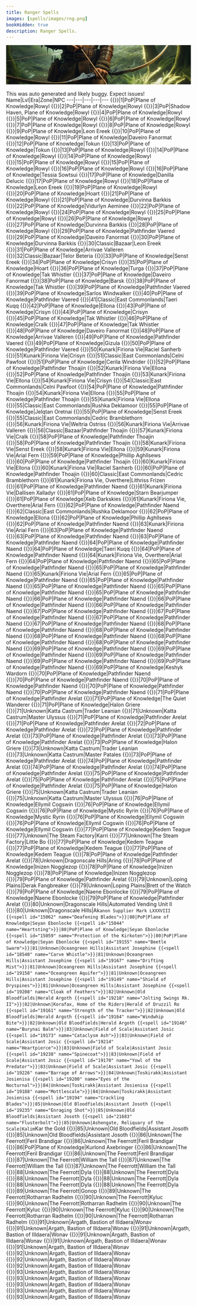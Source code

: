 ```yaml
---
title: Ranger Spells
images: [spells/images/rng.png]
bookHidden: true
description: Ranger Spells.
---
```

![Ranger Spells](images/rng-banner.png)

This was auto generated and likely buggy. Expect issues!
Name|Lvl|Era|Zone|NPC
---|---|---|---|---
{{<spell id="5011" name="Salve">}}|1|PoP|Plane of Knowledge|Rowyl
{{<spell id="51" name="Glimpse">}}|2|PoP|Plane of Knowledge|Rowyl
{{<spell id="239" name="Flame Lick">}}|3|PoP|Shadow Haven, Plane of Knowledge|Rowyl
{{<spell id="240" name="Lull Animal">}}|4|PoP|Plane of Knowledge|Rowyl
{{<spell id="2591" name="Tangling Weeds">}}|5|PoP|Plane of Knowledge|Rowyl
{{<spell id="242" name="Snare">}}|6|PoP|Plane of Knowledge|Rowyl
{{<spell id="26" name="Skin like Wood">}}|7|PoP|Plane of Knowledge|Rowyl
{{<spell id="200" name="Minor Healing">}}|8|PoP|Plane of Knowledge|Rowyl
{{<spell id="224" name="Endure Fire">}}|9|PoP|Plane of Knowledge|Leon Ereek
{{<spell id="237" name="Dance of the Fireflies">}}|10|PoP|Plane of Knowledge|Rowyl
{{<spell id="2592" name="Hawk Eye">}}|11|PoP|Plane of Knowledge|Daveiro Fanormat
{{<spell id="269" name="Feet like Cat">}}|12|PoP|Plane of Knowledge|Tokun
{{<spell id="203" name="Cure Poison">}}|13|PoP|Plane of Knowledge|Tokun
{{<spell id="515" name="Thistlecoat">}}|13|PoP|Plane of Knowledge|Rowyl
{{<spell id="92" name="Burst of Fire">}}|14|PoP|Plane of Knowledge|Rowyl
{{<spell id="247" name="Camouflage">}}|14|PoP|Plane of Knowledge|Rowyl
{{<spell id="249" name="Grasping Roots">}}|15|PoP|Plane of Knowledge|Rowyl
{{<spell id="252" name="Invoke Lightning">}}|15|PoP|Plane of Knowledge|Rowyl
{{<spell id="241" name="Panic Animal">}}|16|PoP|Plane of Knowledge|Rowyl
{{<spell id="248" name="Ward Summoned">}}|16|PoP|Plane of Knowledge|Tessia Sowtsui
{{<spell id="500" name="Bind Sight">}}|17|PoP|Plane of Knowledge|Danilla Delucic
{{<spell id="254" name="Firefist">}}|17|PoP|Plane of Knowledge|Rowyl
{{<spell id="225" name="Endure Cold">}}|18|PoP|Plane of Knowledge|Leon Ereek
{{<spell id="91" name="Ignite">}}|19|PoP|Plane of Knowledge|Rowyl
{{<spell id="86" name="Enduring Breath">}}|20|PoP|Plane of Knowledge|Hoart
{{<spell id="17" name="Light Healing">}}|21|PoP|Plane of Knowledge|Rowyl
{{<spell id="263" name="Skin like Rock">}}|21|PoP|Plane of Knowledge|Durvinna Barkkis
{{<spell id="213" name="Cure Disease">}}|22|PoP|Plane of Knowledge|Vidurlyn Aeminee
{{<spell id="250" name="Harmony">}}|22|PoP|Plane of Knowledge|Rowyl
{{<spell id="256" name="Shield of Thistles">}}|24|PoP|Plane of Knowledge|Rowyl
{{<spell id="264" name="Stinging Swarm">}}|25|PoP|Plane of Knowledge|Rowyl
{{<spell id="268" name="Strength of Earth">}}|26|PoP|Plane of Knowledge|Rowyl
{{<spell id="655" name="Eyes of the Cat">}}|27|PoP|Plane of Knowledge|Durvinna Barkkis
{{<spell id="278" name="Spirit of Wolf">}}|28|PoP|Plane of Knowledge|Rowyl
{{<spell id="3565" name="Flaming Arrow">}}|29|PoP|Plane of Knowledge|Pathfinder Vaered
{{<spell id="2593" name="Riftwind's Protection">}}|29|PoP|Plane of Knowledge|Daveiro Fanormat
{{<spell id="516" name="Barbcoat">}}|30|PoP|Plane of Knowledge|Durvinna Barkkis
{{<spell id="48" name="Cancel Magic">}}|30|Classic|Bazaar|Leon Ereek
{{<spell id="513" name="Calm Animal">}}|31|PoP|Plane of Knowledge|Arrivae Valleren
{{<spell id="80" name="See Invisible">}}|32|Classic|Bazaar|Telor Beteria
{{<spell id="115" name="Dismiss Summoned">}}|33|PoP|Plane of Knowledge|Senst Ereek
{{<spell id="517" name="Bramblecoat">}}|34|PoP|Plane of Knowledge|Crisyn
{{<spell id="261" name="Levitate">}}|35|PoP|Plane of Knowledge|Hoart
{{<spell id="1461" name="Call of Sky">}}|36|PoP|Plane of Knowledge|Turga
{{<spell id="419" name="Careless Lightning">}}|37|PoP|Plane of Knowledge|Tak Whistler
{{<spell id="2594" name="Nature's Precision">}}|37|PoP|Plane of Knowledge|Daveiro Fanormat
{{<spell id="12" name="Healing">}}|38|PoP|Plane of Knowledge|Barsk
{{<spell id="421" name="Skin like Steel">}}|38|PoP|Plane of Knowledge|Tak Whistler
{{<spell id="3564" name="Burning Arrow">}}|39|PoP|Plane of Knowledge|Pathfinder Vaered
{{<spell id="3601" name="Harmony of Nature">}}|39|PoP|Plane of Knowledge|Sarlos Windwalker
{{<spell id="3687" name="Swarm of Pain">}}|40|PoP|Plane of Knowledge|Pathfinder Vaered
{{<spell id="4054" name="Spirit of the Shrew">}}|41|Classic|East Commonlands|Taeri Kuqq
{{<spell id="518" name="Spikecoat">}}|42|PoP|Plane of Knowledge|Ellona
{{<spell id="129" name="Shield of Brambles">}}|43|PoP|Plane of Knowledge|Crisyn
{{<spell id="78" name="Immolate">}}|44|PoP|Plane of Knowledge|Crisyn
{{<spell id="76" name="Ensnaring Roots">}}|45|PoP|Plane of Knowledge|Tak Whistler
{{<spell id="60" name="Resist Fire">}}|46|PoP|Plane of Knowledge|Cralk
{{<spell id="34" name="Superior Camouflage">}}|47|PoP|Plane of Knowledge|Tak Whistler
{{<spell id="2595" name="Force of Nature">}}|48|PoP|Plane of Knowledge|Daveiro Fanormat
{{<spell id="425" name="Wolf Form">}}|48|PoP|Plane of Knowledge|Arrivae Valleren
{{<spell id="691" name="Call of Flame">}}|49|PoP|Plane of Knowledge|Pathfinder Vaered
{{<spell id="4055" name="Pack Shrew">}}|49|PoP|Plane of Knowledge|Gizula
{{<spell id="1462" name="Call of Earth">}}|50|PoP|Plane of Knowledge|Pathfinder Vaered
{{<spell id="1741" name="Jolt">}}|50|Kunark|Firiona Vie|Raciel Sanherb
{{<spell id="512" name="Ensnare">}}|51|Kunark|Firiona Vie|Crisyn
{{<spell id="4585" name="Resistant Discipline">}}|51|Classic|East Commonlands|Celni Pawfoot
{{<spell id="1397" name="Strength of Nature">}}|51|PoP|Plane of Knowledge|Cerila Windrider
{{<spell id="2596" name="Falcon Eye">}}|52|PoP|Plane of Knowledge|Pathfinder Thoajin
{{<spell id="57" name="Firestrike">}}|52|Kunark|Firiona Vie|Ellona
{{<spell id="3688" name="Icewind">}}|52|PoP|Plane of Knowledge|Pathfinder Thoajin
{{<spell id="430" name="Storm Strength">}}|53|Kunark|Firiona Vie|Ellona
{{<spell id="259" name="Drones of Doom">}}|54|Kunark|Firiona Vie|Crisyn
{{<spell id="4587" name="Fearless Discipline">}}|54|Classic|East Commonlands|Celni Pawfoot
{{<spell id="2597" name="Jolting Blades">}}|54|PoP|Plane of Knowledge|Pathfinder Thoajin
{{<spell id="422" name="Skin like Diamond">}}|54|Kunark|Firiona Vie|Ellona
{{<spell id="1463" name="Call of Fire">}}|55|PoP|Plane of Knowledge|Pathfinder Thoajin
{{<spell id="145" name="Chloroplast">}}|55|Kunark|Firiona Vie|Ellona
{{<spell id="1296" name="Cinder Jolt">}}|55|Classic|East Commonlands|Rushka Deklamoor
{{<spell id="4111" name="Fire Swarm">}}|55|PoP|Plane of Knowledge|Jelqtan Oretnai
{{<spell id="61" name="Resist Cold">}}|55|PoP|Plane of Knowledge|Senst Ereek
{{<spell id="4506" name="Trueshot Discipline">}}|55|Classic|East Commonlands|Cedric Bramblethorn
{{<spell id="539" name="Chill Sight">}}|56|Kunark|Firiona Vie|Weltria Ostriss
{{<spell id="426" name="Greater Wolf Form">}}|56|Kunark|Firiona Vie|Arrivae Valleren
{{<spell id="2598" name="Mark of the Predator">}}|56|Classic|Bazaar|Pathfinder Thoajin
{{<spell id="15" name="Greater Healing">}}|57|Kunark|Firiona Vie|Cralk
{{<spell id="4059" name="Call of Ice">}}|58|PoP|Plane of Knowledge|Pathfinder Thoajin
{{<spell id="2599" name="Eagle Eye">}}|58|PoP|Plane of Knowledge|Pathfinder Thoajin
{{<spell id="49" name="Nullify Magic">}}|58|Kunark|Firiona Vie|Senst Ereek
{{<spell id="432" name="Shield of Spikes">}}|58|Kunark|Firiona Vie|Ellona
{{<spell id="1740" name="Dustdevil">}}|59|Kunark|Firiona Vie|Arial Fern
{{<spell id="423" name="Skin like Nature">}}|59|PoP|Plane of Knowledge|Phillip Aghllsews
{{<spell id="1464" name="Call of the Predator">}}|60|PoP|Plane of Knowledge|Pathfinder Thoajin
{{<spell id="490" name="Enveloping Roots">}}|60|Kunark|Firiona Vie|Ellona
{{<spell id="519" name="Thorncoat">}}|60|Kunark|Firiona Vie|Raciel Sanherb
{{<spell id="2600" name="Warder's Protection">}}|60|PoP|Plane of Knowledge|Pathfinder Thoajin
{{<spell id="4519" name="Weapon Shield Discipline">}}|60|Classic|East Commonlands|Cedric Bramblethorn
{{<spell id="1526" name="Annul Magic">}}|61|Kunark|Firiona Vie, Overthere|Lithriss Frizen
{{<spell id="1551" name="Circle of Winter">}}|61|PoP|Plane of Knowledge|Pathfinder Naend
{{<spell id="96" name="Counteract Disease">}}|61|Kunark|Firiona Vie|Dallisen Xalladyr
{{<spell id="95" name="Counteract Poison">}}|61|PoP|Plane of Knowledge|Starn Bearjumper
{{<spell id="6732" name="Earthen Embrace">}}|61|PoP|Plane of Knowledge|Xeib Darkskies
{{<spell id="1529" name="Exile Summoned">}}|61|Kunark|Firiona Vie, Overthere|Arial Fern
{{<spell id="3419" name="Call of the Rathe">}}|62|PoP|Plane of Knowledge|Pathfinder Naend
{{<spell id="1290" name="Chloroblast">}}|62|Classic|East Commonlands|Rushka Deklamoor
{{<spell id="665" name="Drifting Death">}}|62|PoP|Plane of Knowledge|Ellona
{{<spell id="356" name="Shield of Thorns">}}|62|PoP|Plane of Knowledge|Phillip Aghllsews
{{<spell id="3487" name="Strength of Tunare">}}|62|PoP|Plane of Knowledge|Pathfinder Naend
{{<spell id="1558" name="Bladecoat">}}|63|Kunark|Firiona Vie|Arial Fern
{{<spell id="1552" name="Circle of Summer">}}|63|PoP|Plane of Knowledge|Pathfinder Naend
{{<spell id="3192" name="Earthen Roots">}}|63|PoP|Plane of Knowledge|Pathfinder Naend
{{<spell id="3418" name="Frozen Wind">}}|63|PoP|Plane of Knowledge|Pathfinder Naend
{{<spell id="3431" name="Brushfire">}}|64|PoP|Plane of Knowledge|Pathfinder Naend
{{<spell id="4107" name="Feral Form">}}|64|PoP|Plane of Knowledge|Taeri Kuqq
{{<spell id="3415" name="Nature's Rebuke">}}|64|PoP|Plane of Knowledge|Pathfinder Naend
{{<spell id="1568" name="Regrowth">}}|64|Kunark|Firiona Vie, Overthere|Arial Fern
{{<spell id="3417" name="Spirit of the Predator">}}|64|PoP|Plane of Knowledge|Pathfinder Naend
{{<spell id="3420" name="Cry of Thunder">}}|65|PoP|Plane of Knowledge|Pathfinder Naend
{{<spell id="2887" name="Mask of the Stalker">}}|65|PoP|Plane of Knowledge|Pathfinder Naend
{{<spell id="1559" name="Natureskin">}}|65|Kunark|Firiona Vie|Arial Fern
{{<spell id="3039" name="Protection of the Wild">}}|65|PoP|Plane of Knowledge|Pathfinder Naend
{{<spell id="2517" name="Spirit of Eagle">}}|65|PoP|Plane of Knowledge|Pathfinder Naend
{{<spell id="4897" name="Sylvan Burn">}}|65|PoP|Plane of Knowledge|Pathfinder Naend
{{<spell id="4898" name="Sylvan Call">}}|65|PoP|Plane of Knowledge|Pathfinder Naend
{{<spell id="4896" name="Sylvan Light">}}|65|PoP|Plane of Knowledge|Pathfinder Naend
{{<spell id="5301" name="Displace Summoned">}}|66|PoP|Plane of Knowledge|Pathfinder Naend
{{<spell id="5300" name="Nature Veil">}}|66|PoP|Plane of Knowledge|Pathfinder Naend
{{<spell id="5302" name="Shield of Briar">}}|66|PoP|Plane of Knowledge|Pathfinder Naend
{{<spell id="5305" name="Guard of the Earth">}}|67|PoP|Plane of Knowledge|Pathfinder Naend
{{<spell id="5303" name="Locust Swarm">}}|67|PoP|Plane of Knowledge|Pathfinder Naend
{{<spell id="5306" name="Strength of the Hunter">}}|67|PoP|Plane of Knowledge|Pathfinder Naend
{{<spell id="5304" name="Sylvan Water">}}|67|PoP|Plane of Knowledge|Pathfinder Naend
{{<spell id="5307" name="Briarcoat">}}|68|PoP|Plane of Knowledge|Pathfinder Naend
{{<spell id="5309" name="Frost Wind">}}|68|PoP|Plane of Knowledge|Pathfinder Naend
{{<spell id="8020" name="Hail of Arrows">}}|68|PoP|Plane of Knowledge|Pathfinder Naend
{{<spell id="5310" name="Hunter's Vigor">}}|68|PoP|Plane of Knowledge|Pathfinder Naend
{{<spell id="5316" name="Tranquility of the Glade">}}|68|PoP|Plane of Knowledge|Pathfinder Naend
{{<spell id="6664" name="Earthen Shackles">}}|69|PoP|Plane of Knowledge|Pathfinder Naend
{{<spell id="5313" name="Hearth Embers">}}|69|PoP|Plane of Knowledge|Pathfinder Naend
{{<spell id="5312" name="Howl of the Predator">}}|69|PoP|Plane of Knowledge|Pathfinder Naend
{{<spell id="5314" name="Nature's Balance">}}|69|PoP|Plane of Knowledge|Pathfinder Naend
{{<spell id="5311" name="Nature's Denial">}}|69|PoP|Plane of Knowledge|Pathfinder Naend
{{<spell id="8019" name="Warder's Wrath">}}|69|PoP|Plane of Knowledge|Keshyk Wardorn
{{<spell id="5318" name="Call of Lightning">}}|70|PoP|Plane of Knowledge|Pathfinder Naend
{{<spell id="8491" name="Elddar's Grasp">}}|70|PoP|Plane of Knowledge|Pathfinder Naend
{{<spell id="5315" name="Onyx Skin">}}|70|PoP|Plane of Knowledge|Pathfinder Naend
{{<spell id="8490" name="Scorched Earth">}}|70|PoP|Plane of Knowledge|Pathfinder Naend
{{<spell id="5317" name="Ward of the Hunter">}}|70|PoP|Plane of Knowledge|Pathfinder Naend
{{<spell id="10089" name="Cloud of Wasps">}}|71|PoP|Plane of Knowledge|Pathfinder Arelat
{{<spell id="10110" name="Drifting Fog">}}|71|PoP|Plane of Knowledge|The Quiet Wanderer
{{<spell id="11845" name="Nature's Entropy">}}|71|PoP|Plane of Knowledge|Halon Griere
{{<spell id="11846" name="Nature's Entropy Rk. II">}}|71|Unknown|Katta Castrum|Trader Leanian
{{<spell id="11847" name="Nature's Entropy Rk. III">}}|71|Unknown|Katta Castrum|Master Ulyssus
{{<spell id="10080" name="Shield of Needles">}}|71|PoP|Plane of Knowledge|Pathfinder Arelat
{{<spell id="10092" name="Sunderock Springwater">}}|71|PoP|Plane of Knowledge|Pathfinder Arelat
{{<spell id="10104" name="Icefall Chill">}}|72|PoP|Plane of Knowledge|Pathfinder Arelat
{{<spell id="10098" name="Strength of the Forest Stalker">}}|72|PoP|Plane of Knowledge|Pathfinder Arelat
{{<spell id="10077" name="Potameid Salve">}}|73|PoP|Plane of Knowledge|Pathfinder Arelat
{{<spell id="10113" name="Snarl of the Predator">}}|73|PoP|Plane of Knowledge|Pathfinder Arelat
{{<spell id="9917" name="Vinelash Cascade">}}|73|PoP|Plane of Knowledge|Halon Griere
{{<spell id="9918" name="Vinelash Cascade Rk. II">}}|73|Unknown|Katta Castrum|Trader Leanian
{{<spell id="9919" name="Vinelash Cascade Rk. III">}}|73|Unknown|Katta Castrum|Master Patales
{{<spell id="10116" name="Volcanic Ash">}}|73|PoP|Plane of Knowledge|Pathfinder Arelat
{{<spell id="10140" name="Eyes of the Owl">}}|74|PoP|Plane of Knowledge|Pathfinder Arelat
{{<spell id="10128" name="Obsidian Skin">}}|74|PoP|Plane of Knowledge|Pathfinder Arelat
{{<spell id="10122" name="Summer's Dew">}}|74|PoP|Plane of Knowledge|Pathfinder Arelat
{{<spell id="10146" name="Consumed by the Hunt">}}|75|PoP|Plane of Knowledge|Pathfinder Arelat
{{<spell id="10119" name="Heartshot">}}|75|PoP|Plane of Knowledge|Pathfinder Arelat
{{<spell id="10131" name="Protection of the Minohten">}}|75|PoP|Plane of Knowledge|Pathfinder Arelat
{{<spell id="10134" name="Thundering Blades">}}|75|PoP|Plane of Knowledge|Halon Griere
{{<spell id="10135" name="Thundering Blades Rk. II">}}|75|Unknown|Katta Castrum|Trader Leanian
{{<spell id="10136" name="Thundering Blades Rk. III">}}|75|Unknown|Katta Castrum|Master Ulyssus
{{<spell id="15026" name="Dragonscale Aquifer">}}|76|PoP|Plane of Knowledge|Ellymil Cogswin
{{<spell id="15035" name="Drifting Haze">}}|76|PoP|Plane of Knowledge|Ellymil Cogswin
{{<spell id="21399" name="Eradicate Disease">}}|76|PoP|Plane of Knowledge|Mystic Ryrin
{{<spell id="21398" name="Eradicate Poison">}}|76|PoP|Plane of Knowledge|Mystic Ryrin
{{<spell id="15023" name="Horde of Hornets">}}|76|PoP|Plane of Knowledge|Ellymil Cogswin
{{<spell id="15017" name="Shield of Spurs">}}|76|PoP|Plane of Knowledge|Ellymil Cogswin
{{<spell id="15079" name="Skylight Sagacity">}}|76|PoP|Plane of Knowledge|Ellymil Cogswin
{{<spell id="15076" name="Cloak of Scales">}}|77|PoP|Plane of Knowledge|Kedem Teague
{{<spell id="15021" name="Jolting Snapkicks Rk. II">}}|77|Unknown|The Steam Factory|Karri
{{<spell id="15022" name="Jolting Snapkicks Rk. III">}}|77|Unknown|The Steam Factory|Little Bo
{{<spell id="15085" name="Jolting Strikes">}}|77|PoP|Plane of Knowledge|Kedem Teague
{{<spell id="15032" name="Rimefall Bite">}}|77|PoP|Plane of Knowledge|Kedem Teague
{{<spell id="15029" name="Strength of the Gladewalker">}}|77|PoP|Plane of Knowledge|Kedem Teague
{{<spell id="15082" name="Deadfall">}}|78|PoP|Plane of Knowledge|Pathfinder Arelat
{{<spell id="15083" name="Deadfall Rk. II">}}|78|Unknown|Dragonscale Hills|Aring
{{<spell id="15041" name="Galvanic Ash">}}|78|PoP|Plane of Knowledge|Inizen Nogglezop
{{<spell id="15038" name="Gnarl of the Predator">}}|78|PoP|Plane of Knowledge|Inizen Nogglezop
{{<spell id="15014" name="Potameid Balm">}}|78|PoP|Plane of Knowledge|Inizen Nogglezop
{{<spell id="15094" name="Arc of Arrows">}}|79|PoP|Plane of Knowledge|Pathfinder Arelat
{{<spell id="15095" name="Arc of Arrows Rk. II">}}|79|Unknown|Loping Plains|Derak Fangbreaker
{{<spell id="15096" name="Arc of Arrows Rk. III">}}|79|Unknown|Loping Plains|Brett of the Watch
{{<spell id="15068" name="Eyes of the Peregrine">}}|79|PoP|Plane of Knowledge|Naene Ebonlocke
{{<spell id="15056" name="Ravenscale">}}|79|PoP|Plane of Knowledge|Naene Ebonlocke
{{<spell id="15047" name="Summer's Viridity">}}|79|PoP|Plane of Knowledge|Pathfinder Arelat
{{<spell id="15092" name="Aimshot Discipline Rk. II">}}|80|Unknown|Dragonscale Hills|Automated Vending Unit II
{{<spell id="15093" name="Aimshot Discipline Rk. III">}}|80|Unknown|Dragonscale Hills|Ak`anon Supplier Mark LXXXVIII
{{<spell id="15062" name="Deafening Blades">}}|80|PoP|Plane of Knowledge|Seyan Ebonlocke
{{<spell id="15044" name="Heartsting">}}|80|PoP|Plane of Knowledge|Seyan Ebonlocke
{{<spell id="15059" name="Protection of the Kirkoten">}}|80|PoP|Plane of Knowledge|Seyan Ebonlocke
{{<spell id="19155" name="Beetle Swarm">}}|81|Unknown|Oceangreen Hills|Assistant Josephine
{{<spell id="18540" name="Carve Whistle">}}|81|Unknown|Oceangreen Hills|Assistant Josephine
{{<spell id="19167" name="Drifting Mist">}}|81|Unknown|Oceangreen Hills|Assistant Josephine
{{<spell id="19158" name="Oceangreen Aquifer">}}|81|Unknown|Oceangreen Hills|Assistant Josephine
{{<spell id="19149" name="Shield of Dryspines">}}|81|Unknown|Oceangreen Hills|Assistant Josephine
{{<spell id="19208" name="Cloak of Feathers">}}|82|Unknown|Old Bloodfields|Herald Argoth
{{<spell id="19218" name="Jolting Swings Rk. II">}}|82|Unknown|Korafax, Home of the Riders|Herald of Druzzil Ro
{{<spell id="19161" name="Strength of the Tracker">}}|82|Unknown|Old Bloodfields|Herald Argoth
{{<spell id="19164" name="Windwhip Bite">}}|82|Unknown|Old Bloodfields|Herald Argoth
{{<spell id="19146" name="Burynai Balm">}}|83|Unknown|Field of Scale|Assistant Josic
{{<spell id="19173" name="Cataclysm Ash">}}|83|Unknown|Field of Scale|Assistant Josic
{{<spell id="19214" name="Heartpierce">}}|83|Unknown|Field of Scale|Assistant Josic
{{<spell id="19238" name="Spinecoat">}}|83|Unknown|Field of Scale|Assistant Josic
{{<spell id="19170" name="Yowl of the Predator">}}|83|Unknown|Field of Scale|Assistant Josic
{{<spell id="19226" name="Barrage of Arrows">}}|84|Unknown|Toskirakk|Assistant Josienisa
{{<spell id="19200" name="Eyes of the Nocturnal">}}|84|Unknown|Toskirakk|Assistant Josienisa
{{<spell id="19188" name="Mottlescale">}}|84|Unknown|Toskirakk|Assistant Josienisa
{{<spell id="19194" name="Crackling Blades">}}|85|Unknown|Old Bloodfields|Assistant Josoth
{{<spell id="19235" name="Enraging Shot">}}|85|Unknown|Old Bloodfields|Assistant Josoth
{{<spell id="21683" name="Flusterbolt">}}|85|Unknown|Ashengate, Reliquary of the Scale|Kalim`Kar the Gold
{{<spell id="19176" name="Heartshear">}}|85|Unknown|Old Bloodfields|Assistant Josoth
{{<spell id="19191" name="Protection of the Paw">}}|85|Unknown|Old Bloodfields|Assistant Josoth
{{<spell id="25417" name="Drifting Cloud">}}|86|Unknown|The Feerrott|Feril Brandigar
{{<spell id="25420" name="Purefont">}}|86|Unknown|The Feerrott|Feril Brandigar
{{<spell id="25000" name="Respite">}}|86|PoP|Plane of Knowledge|Kurlond Axebringer
{{<spell id="25423" name="Scarab Swarm">}}|86|Unknown|The Feerrott|Feril Brandigar
{{<spell id="25426" name="Shield of Nettlespikes">}}|86|Unknown|The Feerrott|Feril Brandigar
{{<spell id="25444" name="Biting Wind">}}|87|Unknown|The Feerrott|William the Tall
{{<spell id="25429" name="Cloak of Quills">}}|87|Unknown|The Feerrott|William the Tall
{{<spell id="25441" name="Strength of the Thicket Stalker">}}|87|Unknown|The Feerrott|William the Tall
{{<spell id="25459" name="Burning Ash">}}|88|Unknown|The Feerrott|Dyla
{{<spell id="25462" name="Heartrend">}}|88|Unknown|The Feerrott|Dyla
{{<spell id="25456" name="Lucid Balm">}}|88|Unknown|The Feerrott|Dyla
{{<spell id="25471" name="Quillcoat">}}|88|Unknown|The Feerrott|Dyla
{{<spell id="25468" name="Roar of the Predator">}}|88|Unknown|The Feerrott|Dyla
{{<spell id="25474" name="Stalker's Vigor">}}|88|Unknown|The Feerrott|Dyla
{{<spell id="25486" name="Eyes of the Wolf">}}|89|Unknown|The Feerrott|Gonop
{{<spell id="25492" name="Mottlecoat">}}|89|Unknown|The Feerrott|Rotharran Radhelm
{{<spell id="25513" name="Crackling Edges">}}|90|Unknown|The Feerrott|Kyluc
{{<spell id="25540" name="Focused Tempest of Arrows">}}|90|Unknown|The Feerrott|Rotharran Radhelm
{{<spell id="25519" name="Heartslice">}}|90|Unknown|The Feerrott|Kyluc
{{<spell id="25528" name="Infuriating Shot">}}|90|Unknown|The Feerrott|Kyluc
{{<spell id="25531" name="Invigorated by the Hunt">}}|90|Unknown|The Feerrott|Rotharran Radhelm
{{<spell id="25537" name="Tempest of Arrows">}}|90|Unknown|The Feerrott|Rotharran Radhelm
{{<spell id="28479" name="Drifting Veil">}}|91|Unknown|Argath, Bastion of Illdaera|Wonav
{{<spell id="28482" name="Grasping Nettlecoat">}}|91|Unknown|Argath, Bastion of Illdaera|Wonav
{{<spell id="28494" name="Purespring">}}|91|Unknown|Argath, Bastion of Illdaera|Wonav
{{<spell id="28500" name="Shield of Bramblespikes">}}|91|Unknown|Argath, Bastion of Illdaera|Wonav
{{<spell id="28488" name="Veil of Alaris">}}|91|Unknown|Argath, Bastion of Illdaera|Wonav
{{<spell id="28497" name="Vespid Swarm">}}|91|Unknown|Argath, Bastion of Illdaera|Wonav
{{<spell id="28503" name="Cloak of Burrs">}}|92|Unknown|Argath, Bastion of Illdaera|Wonav
{{<spell id="28521" name="Rime-laced Wind">}}|92|Unknown|Argath, Bastion of Illdaera|Wonav
{{<spell id="28518" name="Strength of the Gladetender">}}|92|Unknown|Argath, Bastion of Illdaera|Wonav
{{<spell id="28536" name="Beastwood Ash">}}|93|Unknown|Argath, Bastion of Illdaera|Wonav
{{<spell id="28548" name="Burrcoat">}}|93|Unknown|Argath, Bastion of Illdaera|Wonav
{{<spell id="28545" name="Cry of the Predator">}}|93|Unknown|Argath, Bastion of Illdaera|Wonav
{{<spell id="28551" name="Gladewalker's Vigor">}}|93|Unknown|Argath, Bastion of Illdaera|Wonav
{{<spell id="28539" name="Heartrip">}}|93|Unknown|Argath, Bastion of Illdaera|Wonav
